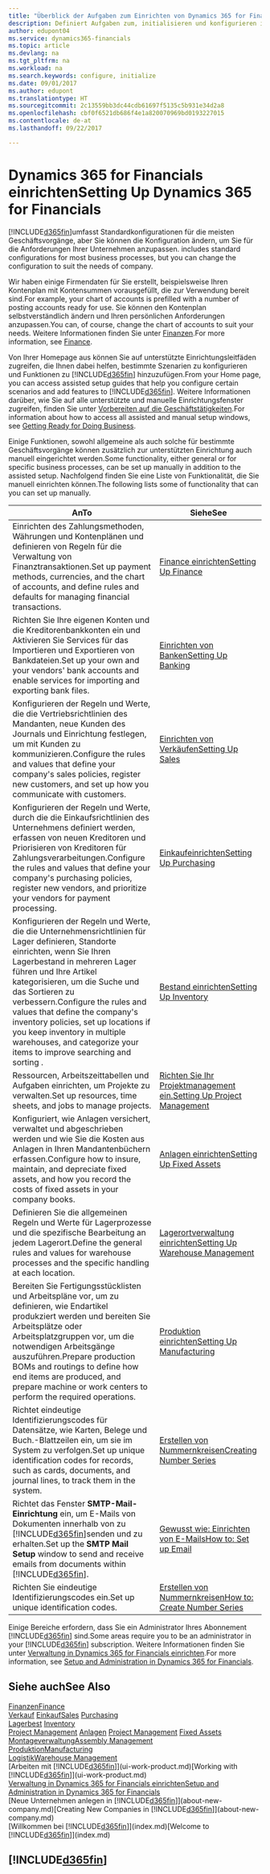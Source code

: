 ```yaml
---
title: "Überblick der Aufgaben zum Einrichten von Dynamics 365 for Financials | Microsoft Docs"
description: Definiert Aufgaben zum, initialisieren und konfigurieren in Dynamics 365 for Financials, um Ihren Anforderungen zu entsprechen.
author: edupont04
ms.service: dynamics365-financials
ms.topic: article
ms.devlang: na
ms.tgt_pltfrm: na
ms.workload: na
ms.search.keywords: configure, initialize
ms.date: 09/01/2017
ms.author: edupont
ms.translationtype: HT
ms.sourcegitcommit: 2c13559bb3dc44cdb61697f5135c5b931e34d2a8
ms.openlocfilehash: cbf0f6521db686f4e1a820070969bd0193227015
ms.contentlocale: de-at
ms.lasthandoff: 09/22/2017

---
```

# <a name="setting-up-dynamics-365-for-financials"></a><span data-ttu-id="f680a-103">Dynamics 365 for Financials einrichten</span><span class="sxs-lookup"><span data-stu-id="f680a-103">Setting Up Dynamics 365 for Financials</span></span>
[!INCLUDE[d365fin](includes/d365fin_md.md)]<span data-ttu-id="f680a-104">umfasst Standardkonfigurationen für die meisten Geschäftsvorgänge, aber Sie können die Konfiguration ändern, um Sie für die Anforderungen Ihrer Unternehmen anzupassen.</span><span class="sxs-lookup"><span data-stu-id="f680a-104"> includes standard configurations for most business processes, but you can change the configuration to suit the needs of company.</span></span>

<span data-ttu-id="f680a-105">Wir haben einige Firmendaten für Sie erstellt, beispielsweise Ihren Kontenplan mit Kontensummen vorausgefüllt, die zur Verwendung bereit sind.</span><span class="sxs-lookup"><span data-stu-id="f680a-105">For example, your chart of accounts is prefilled with a number of posting accounts ready for use.</span></span> <span data-ttu-id="f680a-106">Sie können den Kontenplan selbstverständlich ändern und Ihren persönlichen Anforderungen anzupassen.</span><span class="sxs-lookup"><span data-stu-id="f680a-106">You can, of course, change the chart of accounts to suit your needs.</span></span> <span data-ttu-id="f680a-107">Weitere Informationen finden Sie unter [Finanzen](finance.md).</span><span class="sxs-lookup"><span data-stu-id="f680a-107">For more information, see [Finance](finance.md).</span></span>

<span data-ttu-id="f680a-108">Von Ihrer Homepage aus können Sie auf unterstützte Einrichtungsleitfäden zugreifen, die Ihnen dabei helfen, bestimmte Szenarien zu konfigurieren und Funktionen zu [!INCLUDE[d365fin](includes/d365fin_md.md)] hinzuzufügen.</span><span class="sxs-lookup"><span data-stu-id="f680a-108">From your Home page, you can access assisted setup guides that help you configure certain scenarios and add features to [!INCLUDE[d365fin](includes/d365fin_md.md)].</span></span> <span data-ttu-id="f680a-109">Weitere Informationen darüber, wie Sie auf alle unterstützte und manuelle Einrichtungsfenster zugreifen, finden Sie unter [Vorbereiten auf die Geschäftstätigkeiten](ui-get-ready-business.md).</span><span class="sxs-lookup"><span data-stu-id="f680a-109">For information about how to access all assisted and manual setup windows, see [Getting Ready for Doing Business](ui-get-ready-business.md).</span></span>

<span data-ttu-id="f680a-110">Einige Funktionen, sowohl allgemeine als auch solche für bestimmte Geschäftsvorgänge können zusätzlich zur unterstützten Einrichtung auch manuell eingerichtet werden.</span><span class="sxs-lookup"><span data-stu-id="f680a-110">Some functionality, either general or for specific business processes, can be set up manually in addition to the assisted setup.</span></span> <span data-ttu-id="f680a-111">Nachfolgend finden Sie eine Liste von  Funktionalität, die Sie manuell einrichten können.</span><span class="sxs-lookup"><span data-stu-id="f680a-111">The following lists some of functionality that can you can set up manually.</span></span>

| <span data-ttu-id="f680a-112">An</span><span class="sxs-lookup"><span data-stu-id="f680a-112">To</span></span> | <span data-ttu-id="f680a-113">Siehe</span><span class="sxs-lookup"><span data-stu-id="f680a-113">See</span></span> |
| --- | --- |
| <span data-ttu-id="f680a-114">Einrichten des Zahlungsmethoden, Währungen und Kontenplänen und definieren von Regeln für die Verwaltung von Finanztransaktionen.</span><span class="sxs-lookup"><span data-stu-id="f680a-114">Set up payment methods, currencies, and the chart of accounts, and define rules and defaults for managing financial transactions.</span></span> |[<span data-ttu-id="f680a-115">Finance einrichten</span><span class="sxs-lookup"><span data-stu-id="f680a-115">Setting Up Finance</span></span>](finance-setup-finance.md) |
| <span data-ttu-id="f680a-116">Richten Sie Ihre eigenen Konten und die Kreditorenbankkonten ein und Aktivieren Sie Services für das Importieren und Exportieren von Bankdateien.</span><span class="sxs-lookup"><span data-stu-id="f680a-116">Set up your own and your vendors' bank accounts and enable services for importing and exporting bank files.</span></span> |[<span data-ttu-id="f680a-117">Einrichten von Banken</span><span class="sxs-lookup"><span data-stu-id="f680a-117">Setting Up Banking</span></span>](bank-setup-banking.md) |
| <span data-ttu-id="f680a-118">Konfigurieren der Regeln und Werte, die die Vertriebsrichtlinien des Mandanten, neue Kunden des Journals und Einrichtung festlegen, um mit Kunden zu kommunizieren.</span><span class="sxs-lookup"><span data-stu-id="f680a-118">Configure the rules and values that define your company's sales policies, register new customers, and set up how you communicate with customers.</span></span> |[<span data-ttu-id="f680a-119">Einrichten von Verkäufen</span><span class="sxs-lookup"><span data-stu-id="f680a-119">Setting Up Sales</span></span>](sales-setup-sales.md) |
| <span data-ttu-id="f680a-120">Konfigurieren der Regeln und Werte, durch die die Einkaufsrichtlinien des Unternehmens definiert werden, erfassen von neuen Kreditoren und Priorisieren von Kreditoren für Zahlungsverarbeitungen.</span><span class="sxs-lookup"><span data-stu-id="f680a-120">Configure the rules and values that define your company's purchasing policies, register new vendors, and prioritize your vendors for payment processing.</span></span> |[<span data-ttu-id="f680a-121">Einkaufeinrichten</span><span class="sxs-lookup"><span data-stu-id="f680a-121">Setting Up Purchasing</span></span>](purchasing-setup-purchasing.md) |
| <span data-ttu-id="f680a-122">Konfigurieren der Regeln und Werte, die die Unternehmensrichtlinien für Lager definieren, Standorte einrichten, wenn Sie Ihren Lagerbestand in mehreren Lager führen und Ihre Artikel kategorisieren, um die Suche und das Sortieren zu verbessern.</span><span class="sxs-lookup"><span data-stu-id="f680a-122">Configure the rules and values that define the company's inventory policies, set up locations if you keep inventory in multiple warehouses, and categorize your items to improve searching and sorting .</span></span> |[<span data-ttu-id="f680a-123">Bestand einrichten</span><span class="sxs-lookup"><span data-stu-id="f680a-123">Setting Up Inventory</span></span>](inventory-setup-inventory.md) |
| <span data-ttu-id="f680a-124">Ressourcen, Arbeitszeittabellen und Aufgaben einrichten, um Projekte zu verwalten.</span><span class="sxs-lookup"><span data-stu-id="f680a-124">Set up resources, time sheets, and jobs to manage projects.</span></span> |[<span data-ttu-id="f680a-125">Richten Sie Ihr Projektmanagement ein.</span><span class="sxs-lookup"><span data-stu-id="f680a-125">Setting Up Project Management</span></span>](projects-setup-projects.md) |
| <span data-ttu-id="f680a-126">Konfiguriert, wie Anlagen versichert, verwaltet und abgeschrieben werden und wie Sie die Kosten aus Anlagen in Ihren Mandantenbüchern erfassen.</span><span class="sxs-lookup"><span data-stu-id="f680a-126">Configure how to insure, maintain, and depreciate fixed assets, and how you record the costs of fixed assets in your company books.</span></span> |[<span data-ttu-id="f680a-127">Anlagen einrichten</span><span class="sxs-lookup"><span data-stu-id="f680a-127">Setting Up Fixed Assets</span></span>](fa-setup.md) |
|<span data-ttu-id="f680a-128">Definieren Sie die allgemeinen Regeln und Werte für Lagerprozesse und die spezifische Bearbeitung an jedem Lagerort.</span><span class="sxs-lookup"><span data-stu-id="f680a-128">Define the general rules and values for warehouse processes and the specific handling at each location.</span></span>|[<span data-ttu-id="f680a-129">Lagerortverwaltung einrichten</span><span class="sxs-lookup"><span data-stu-id="f680a-129">Setting Up Warehouse Management</span></span>](warehouse-setup-warehouse.md)|
|<span data-ttu-id="f680a-130">Bereiten Sie Fertigungsstücklisten und Arbeitspläne vor, um zu definieren, wie Endartikel produkziert werden und bereiten Sie Arbeitsplätze oder Arbeitsplatzgruppen vor, um die notwendigen Arbeitsgänge auszuführen.</span><span class="sxs-lookup"><span data-stu-id="f680a-130">Prepare production BOMs and routings to define how end items are produced, and prepare machine or work centers to perform the required operations.</span></span>|[<span data-ttu-id="f680a-131">Produktion einrichten</span><span class="sxs-lookup"><span data-stu-id="f680a-131">Setting Up Manufacturing</span></span>](production-configure-production-processes.md)|
| <span data-ttu-id="f680a-132">Richtet eindeutige Identifizierungscodes für Datensätze, wie Karten, Belege und Buch.-Blattzeilen ein, um sie im System zu verfolgen.</span><span class="sxs-lookup"><span data-stu-id="f680a-132">Set up unique identification codes for records, such as cards, documents, and journal lines, to track them in the system.</span></span> |[<span data-ttu-id="f680a-133">Erstellen von Nummernkreisen</span><span class="sxs-lookup"><span data-stu-id="f680a-133">Creating Number Series</span></span>](ui-create-number-series.md) |
| <span data-ttu-id="f680a-134">Richtet das Fenster **SMTP-Mail-Einrichtung** ein, um E-Mails von Dokumenten innerhalb von zu [!INCLUDE[d365fin](includes/d365fin_md.md)]senden und zu erhalten.</span><span class="sxs-lookup"><span data-stu-id="f680a-134">Set up the **SMTP Mail Setup** window to send and receive emails from documents within [!INCLUDE[d365fin](includes/d365fin_md.md)].</span></span> |[<span data-ttu-id="f680a-135">Gewusst wie: Einrichten von E-Mails</span><span class="sxs-lookup"><span data-stu-id="f680a-135">How to: Set up Email</span></span>](madeira-how-setup-email.md) |
| <span data-ttu-id="f680a-136">Richten Sie eindeutige Identifizierungscodes ein.</span><span class="sxs-lookup"><span data-stu-id="f680a-136">Set up unique identification codes.</span></span> |[<span data-ttu-id="f680a-137">Erstellen von Nummernkreisen</span><span class="sxs-lookup"><span data-stu-id="f680a-137">How to: Create Number Series</span></span>](ui-create-number-series.md) |

<span data-ttu-id="f680a-138">Einige Bereiche erfordern, dass Sie ein Administrator Ihres Abonnement [!INCLUDE[d365fin](includes/d365fin_md.md)] sind.</span><span class="sxs-lookup"><span data-stu-id="f680a-138">Some areas require you to be an administrator in your [!INCLUDE[d365fin](includes/d365fin_md.md)] subscription.</span></span> <span data-ttu-id="f680a-139">Weitere Informationen finden Sie unter [Verwaltung in Dynamics 365 for Financials einrichten](admin-setup-and-administration.md).</span><span class="sxs-lookup"><span data-stu-id="f680a-139">For more information, see [Setup and Administration in Dynamics 365 for Financials](admin-setup-and-administration.md).</span></span>  

## <a name="see-also"></a><span data-ttu-id="f680a-140">Siehe auch</span><span class="sxs-lookup"><span data-stu-id="f680a-140">See Also</span></span>
[<span data-ttu-id="f680a-141">Finanzen</span><span class="sxs-lookup"><span data-stu-id="f680a-141">Finance</span></span>](finance.md)  
<span data-ttu-id="f680a-142">[Verkauf](sales-manage-sales.md)
[Einkauf](purchasing-manage-purchasing.md)</span><span class="sxs-lookup"><span data-stu-id="f680a-142">[Sales](sales-manage-sales.md)
[Purchasing](purchasing-manage-purchasing.md)</span></span>  
<span data-ttu-id="f680a-143">[Lagerbest](inventory-manage-inventory.md)  </span><span class="sxs-lookup"><span data-stu-id="f680a-143">[Inventory](inventory-manage-inventory.md)  </span></span>  
<span data-ttu-id="f680a-144">[Project Management](projects-manage-projects.md)
[Anlagen](fa-manage.md)  </span><span class="sxs-lookup"><span data-stu-id="f680a-144">[Project Management](projects-manage-projects.md)
[Fixed Assets](fa-manage.md)  </span></span>  
[<span data-ttu-id="f680a-145">Montageverwaltung</span><span class="sxs-lookup"><span data-stu-id="f680a-145">Assembly Management</span></span>](assembly-assemble-items.md)  
[<span data-ttu-id="f680a-146">Produktion</span><span class="sxs-lookup"><span data-stu-id="f680a-146">Manufacturing</span></span>](production-manage-manufacturing.md)  
[<span data-ttu-id="f680a-147">Logistik</span><span class="sxs-lookup"><span data-stu-id="f680a-147">Warehouse Management</span></span>](warehouse-manage-warehouse.md)  
<span data-ttu-id="f680a-148">[Arbeiten mit [!INCLUDE[d365fin](includes/d365fin_md.md)]](ui-work-product.md)</span><span class="sxs-lookup"><span data-stu-id="f680a-148">[Working with [!INCLUDE[d365fin](includes/d365fin_md.md)]](ui-work-product.md)</span></span>  
[<span data-ttu-id="f680a-149">Verwaltung in Dynamics 365 for Financials einrichten</span><span class="sxs-lookup"><span data-stu-id="f680a-149">Setup and Administration in Dynamics 365 for Financials</span></span>](admin-setup-and-administration.md)  
<span data-ttu-id="f680a-150">[Neue Unternehmen anlegen in [!INCLUDE[d365fin](includes/d365fin_md.md)]](about-new-company.md)</span><span class="sxs-lookup"><span data-stu-id="f680a-150">[Creating New Companies in [!INCLUDE[d365fin](includes/d365fin_md.md)]](about-new-company.md)</span></span>  
<span data-ttu-id="f680a-151">[Willkommen bei [!INCLUDE[d365fin](includes/d365fin_md.md)]](index.md)</span><span class="sxs-lookup"><span data-stu-id="f680a-151">[Welcome to [!INCLUDE[d365fin](includes/d365fin_md.md)]](index.md)</span></span>  

## [!INCLUDE[d365fin](includes/free_trial_md.md)]

